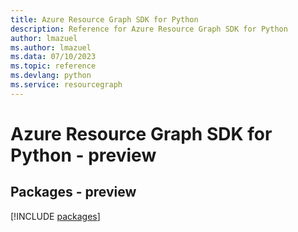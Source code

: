 ```yaml
---
title: Azure Resource Graph SDK for Python
description: Reference for Azure Resource Graph SDK for Python
author: lmazuel
ms.author: lmazuel
ms.data: 07/10/2023
ms.topic: reference
ms.devlang: python
ms.service: resourcegraph
---
```

# Azure Resource Graph SDK for Python - preview
## Packages - preview
[!INCLUDE [packages](resource-graph-index.md)]